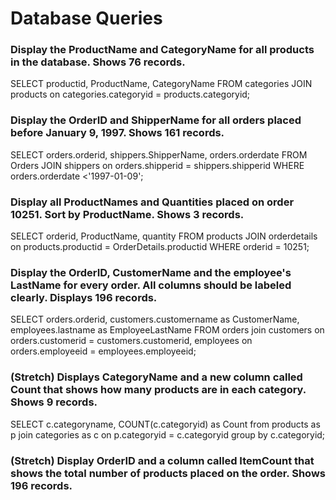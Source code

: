 # Database Queries

### Display the ProductName and CategoryName for all products in the database. Shows 76 records.

SELECT productid, ProductName, CategoryName FROM categories 
JOIN products on categories.categoryid = products.categoryid;

### Display the OrderID and ShipperName for all orders placed before January 9, 1997. Shows 161 records.

SELECT orders.orderid, shippers.ShipperName, orders.orderdate FROM Orders 
JOIN shippers on orders.shipperid = shippers.shipperid
WHERE orders.orderdate <'1997-01-09';

### Display all ProductNames and Quantities placed on order 10251. Sort by ProductName. Shows 3 records.

SELECT orderid, ProductName, quantity FROM products 
JOIN orderdetails on products.productid = OrderDetails.productid
WHERE orderid = 10251;

### Display the OrderID, CustomerName and the employee's LastName for every order. All columns should be labeled clearly. Displays 196 records. 
SELECT orders.orderid, customers.customername as CustomerName, employees.lastname as EmployeeLastName FROM orders
join customers on orders.customerid = customers.customerid,  employees on orders.employeeid = employees.employeeid;

### (Stretch)  Displays CategoryName and a new column called Count that shows how many products are in each category. Shows 9 records.

SELECT c.categoryname, COUNT(c.categoryid) as Count from products as p 
join categories as c on p.categoryid = c.categoryid
group by c.categoryid;

### (Stretch) Display OrderID and a  column called ItemCount that shows the total number of products placed on the order. Shows 196 records. 